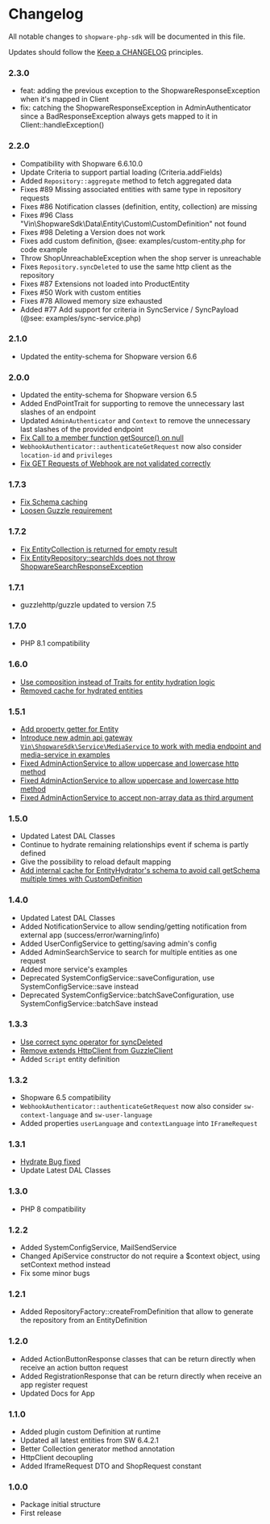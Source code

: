 # Changelog

All notable changes to `shopware-php-sdk` will be documented in this file.

Updates should follow the [Keep a CHANGELOG](http://keepachangelog.com/) principles.

### 2.3.0
- feat: adding the previous exception to the ShopwareResponseException when it's mapped in Client
- fix: catching the ShopwareResponseException in AdminAuthenticator since a BadResponseException always gets mapped to it in Client::handleException()

### 2.2.0
- Compatibility with Shopware 6.6.10.0
- Update Criteria to support partial loading (Criteria.addFields)
- Added `Repository::aggregate` method to fetch aggregated data
- Fixes #89 Missing associated entities with same type in repository requests
- Fixes #86 Notification classes (definition, entity, collection) are missing
- Fixes #96 Class "Vin\ShopwareSdk\Data\Entity\Custom\CustomDefinition" not found
- Fixes #98 Deleting a Version does not work
- Fixes add custom definition, @see: examples/custom-entity.php for code example
- Throw ShopUnreachableException when the shop server is unreachable
- Fixes `Repository.syncDeleted` to use the same http client as the repository
- Fixes #87 Extensions not loaded into ProductEntity
- Fixes #50 Work with custom entities
- Fixes #78 Allowed memory size exhausted
- Added #77 Add support for criteria in SyncService / SyncPayload (@see: examples/sync-service.php)

### 2.1.0
- Updated the entity-schema for Shopware version 6.6

### 2.0.0
- Updated the entity-schema for Shopware version 6.5
- Added EndPointTrait for supporting to remove the unnecessary last slashes of an endpoint
- Updated `AdminAuthenticator` and `Context` to remove the unnecessary last slashes of the provided endpoint
- [Fix Call to a member function getSource() on null](https://github.com/vienthuong/shopware-php-sdk/issues/65)
- `WebhookAuthenticator::authenticateGetRequest` now also consider `location-id` and `privileges`
- [Fix GET Requests of Webhook are not validated correctly](https://github.com/vienthuong/shopware-php-sdk/issues/61)

### 1.7.3
- [Fix Schema caching](https://github.com/vienthuong/shopware-php-sdk/pull/62)
- [Loosen Guzzle requirement](https://github.com/vienthuong/shopware-php-sdk/pull/63)

### 1.7.2
- [Fix EntityCollection is returned for empty result](https://github.com/vienthuong/shopware-php-sdk/issues/58)
- [Fix EntityRepository::searchIds does not throw ShopwareSearchResponseException](https://github.com/vienthuong/shopware-php-sdk/issues/49)

### 1.7.1
- guzzlehttp/guzzle updated to version 7.5

### 1.7.0
- PHP 8.1 compatibility

### 1.6.0
- [Use composition instead of Traits for entity hydration logic](https://github.com/vienthuong/shopware-php-sdk/issues/46)
- [Removed cache for hydrated entities](https://github.com/vienthuong/shopware-php-sdk/issues/46)

### 1.5.1
- [Add property getter for Entity](https://github.com/vienthuong/shopware-php-sdk/pull/43)
- [Introduce new admin api gateway `Vin\ShopwareSdk\Service\MediaService` to work with media endpoint and media-service in examples](https://github.com/vienthuong/shopware-php-sdk/issues/39)
- [Fixed AdminActionService to allow uppercase and lowercase http method](https://github.com/vienthuong/shopware-php-sdk/issues/35)
- [Fixed AdminActionService to allow uppercase and lowercase http method](https://github.com/vienthuong/shopware-php-sdk/issues/35)
- [Fixed AdminActionService to accept non-array data as third argument](https://github.com/vienthuong/shopware-php-sdk/issues/38)

### 1.5.0
- Updated Latest DAL Classes
- Continue to hydrate remaining relationships event if schema is partly defined
- Give the possibility to reload default mapping
- [Add internal cache for EntityHydrator's schema to avoid call getSchema multiple times with CustomDefinition](https://github.com/vienthuong/shopware-php-sdk/issues/35)

### 1.4.0
- Updated Latest DAL Classes
- Added NotificationService to allow sending/getting notification from external app (success/error/warning/info)
- Added UserConfigService to getting/saving admin's config
- Added AdminSearchService to search for multiple entities as one request
- Added more service's examples
- Deprecated SystemConfigService::saveConfiguration, use SystemConfigService::save instead
- Deprecated SystemConfigService::batchSaveConfiguration, use SystemConfigService::batchSave instead

### 1.3.3
- [Use correct sync operator for syncDeleted](https://github.com/vienthuong/shopware-php-sdk/pull/16)
- [Remove extends HttpClient from GuzzleClient](https://github.com/vienthuong/shopware-php-sdk/issues/5)
- Added `Script` entity definition

### 1.3.2
- Shopware 6.5 compatibility
- `WebhookAuthenticator::authenticateGetRequest` now also consider `sw-context-language` and `sw-user-language`
- Added properties `userLanguage` and `contextLanguage` into `IFrameRequest`

### 1.3.1
- [Hydrate Bug fixed](https://github.com/vienthuong/shopware-php-sdk/issues/10)
- Update Latest DAL Classes

### 1.3.0
- PHP 8 compatibility

### 1.2.2
- Added SystemConfigService, MailSendService
- Changed ApiService constructor do not require a $context object, using setContext method instead
- Fix some minor bugs

### 1.2.1
- Added RepositoryFactory::createFromDefinition that allow to generate the repository from an EntityDefinition 

### 1.2.0
- Added ActionButtonResponse classes that can be return directly when receive an action button request
- Added RegistrationResponse that can be return directly when receive an app register request
- Updated Docs for App

### 1.1.0
- Added plugin custom Definition at runtime
- Updated all latest entities from SW 6.4.2.1  
- Better Collection generator method annotation
- HttpClient decoupling
- Added IframeRequest DTO and ShopRequest constant

### 1.0.0
- Package initial structure
- First release

